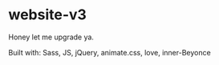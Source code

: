 # website-v3

Honey let me upgrade ya.

Built with: Sass, JS, jQuery, animate.css, love, inner-Beyonce
